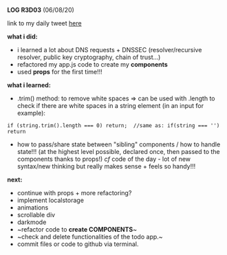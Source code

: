 **LOG R3D03** (06/08/20)

link to my daily tweet [here](https://twitter.com/Nightcoder2/status/1291257111092092928)


**what i did:**

- i learned a lot about DNS requests + DNSSEC (resolver/recursive resolver, public key cryptography, chain of trust...)
- refactored my app.js code to create my **components** 
- used **props** for the first time!!!

**what i learned:**

- .trim() method: to remove white spaces => can be used with .length to check if there are white spaces in a string element (in an input for example):
```
if (string.trim().length === 0) return;  //same as: if(string === '') return 
```
- how to pass/share state between "sibling" components / how to handle state!!! (at the highest level possible, declared once, then passed to the components thanks to props!)
*cf* code of the day - lot of new syntax/new thinking but really makes sense + feels so handy!!!
 
**next:**

- continue with props + more refactoring?
- implement localstorage
- animations
- scrollable div
- darkmode
- ~refactor code to **create COMPONENTS**~
- ~check and delete functionalities of the todo app.~
- commit files or code to github via terminal. 

 
